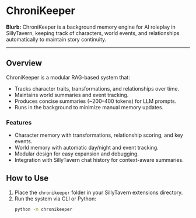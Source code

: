 # ChroniKeeper

**Blurb:** ChroniKeeper is a background memory engine for AI roleplay in SillyTavern, keeping track of characters, world events, and relationships automatically to maintain story continuity.

---

## Overview

ChroniKeeper is a modular RAG-based system that:
- Tracks character traits, transformations, and relationships over time.
- Maintains world summaries and event tracking.
- Produces concise summaries (~200–400 tokens) for LLM prompts.
- Runs in the background to minimize manual memory updates.

### Features
- Character memory with transformations, relationship scoring, and key events.
- World memory with automatic day/night and event tracking.
- Modular design for easy expansion and debugging.
- Integration with SillyTavern chat history for context-aware summaries.

## How to Use
1. Place the `chronikeeper` folder in your SillyTavern extensions directory.  
2. Run the system via CLI or Python:  
   ```bash
   python -m chronikeeper
